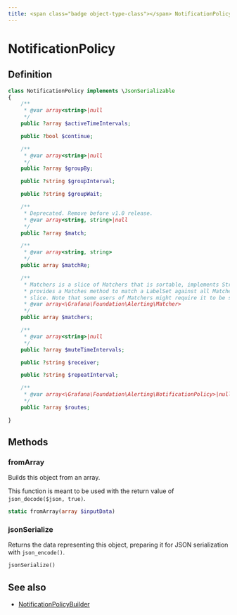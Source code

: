 ```yaml
---
title: <span class="badge object-type-class"></span> NotificationPolicy
---
```

# <span class="badge object-type-class"></span> NotificationPolicy

## Definition

```php
class NotificationPolicy implements \JsonSerializable
{
    /**
     * @var array<string>|null
     */
    public ?array $activeTimeIntervals;

    public ?bool $continue;

    /**
     * @var array<string>|null
     */
    public ?array $groupBy;

    public ?string $groupInterval;

    public ?string $groupWait;

    /**
     * Deprecated. Remove before v1.0 release.
     * @var array<string, string>|null
     */
    public ?array $match;

    /**
     * @var array<string, string>
     */
    public array $matchRe;

    /**
     * Matchers is a slice of Matchers that is sortable, implements Stringer, and
     * provides a Matches method to match a LabelSet against all Matchers in the
     * slice. Note that some users of Matchers might require it to be sorted.
     * @var array<\Grafana\Foundation\Alerting\Matcher>
     */
    public array $matchers;

    /**
     * @var array<string>|null
     */
    public ?array $muteTimeIntervals;

    public ?string $receiver;

    public ?string $repeatInterval;

    /**
     * @var array<\Grafana\Foundation\Alerting\NotificationPolicy>|null
     */
    public ?array $routes;

}
```
## Methods

### <span class="badge object-method"></span> fromArray

Builds this object from an array.

This function is meant to be used with the return value of `json_decode($json, true)`.

```php
static fromArray(array $inputData)
```

### <span class="badge object-method"></span> jsonSerialize

Returns the data representing this object, preparing it for JSON serialization with `json_encode()`.

```php
jsonSerialize()
```

## See also

 * <span class="badge builder"></span> [NotificationPolicyBuilder](./builder-NotificationPolicyBuilder.md)
